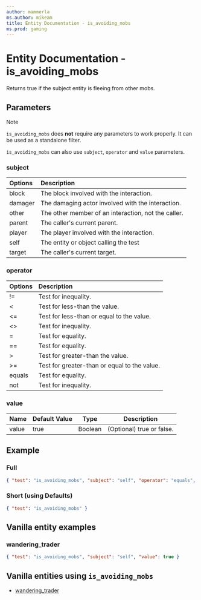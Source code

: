 ```yaml
---
author: mammerla
ms.author: mikeam
title: Entity Documentation - is_avoiding_mobs
ms.prod: gaming
---
```


# Entity Documentation - is_avoiding_mobs

Returns true if the subject entity is fleeing from other mobs.

## Parameters

> [!Note]
> `is_avoiding_mobs` does **not** require any parameters to work properly. It can be used as a standalone filter.
>
> `is_avoiding_mobs` can also use `subject`, `operator` and `value` parameters.

### subject

| Options| Description |
|:-----------|:-----------|
| block| The block involved with the interaction. |
| damager| The damaging actor involved with the interaction. |
| other| The other member of an interaction, not the caller. |
| parent| The caller's current parent. |
| player| The player involved with the interaction. |
| self| The entity or object calling the test |
| target| The caller's current target. |

### operator

| Options| Description |
|:-----------|:-----------|
| !=| Test for inequality. |
| <| Test for less-than the value. |
| <=| Test for less-than or equal to the value. |
| <>| Test for inequality. |
| =| Test for equality. |
| ==| Test for equality. |
| >| Test for greater-than the value. |
| >=| Test for greater-than or equal to the value. |
| equals| Test for equality. |
| not| Test for inequality. |

### value

|Name |Default Value  |Type  |Description  |
|---------|---------|---------|---------|
|value |true |Boolean |(Optional) true or false. |

## Example

### Full

```json
{ "test": "is_avoiding_mobs", "subject": "self", "operator": "equals", "value": true }
```

### Short (using Defaults)

```json
{ "test": "is_avoiding_mobs" }
```

## Vanilla entity examples

### wandering_trader

```json
{ "test": "is_avoiding_mobs", "subject": "self", "value": true }
```

## Vanilla entities using `is_avoiding_mobs`

- [wandering_trader](../../../../Source/VanillaBehaviorPack_Snippets/entities/wandering_trader.md)
